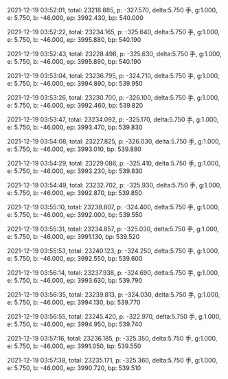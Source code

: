 2021-12-19 03:52:01, total: 23218.885, p: -327.570, delta:5.750 手, g:1.000, e: 5.750, b: -46.000, ep: 3992.430, bp: 540.000

2021-12-19 03:52:22, total: 23234.165, p: -325.640, delta:5.750 手, g:1.000, e: 5.750, b: -46.000, ep: 3995.880, bp: 540.190

2021-12-19 03:52:43, total: 23228.498, p: -325.630, delta:5.750 手, g:1.000, e: 5.750, b: -46.000, ep: 3995.890, bp: 540.190

2021-12-19 03:53:04, total: 23236.795, p: -324.710, delta:5.750 手, g:1.000, e: 5.750, b: -46.000, ep: 3994.890, bp: 539.950

2021-12-19 03:53:26, total: 23230.700, p: -326.100, delta:5.750 手, g:1.000, e: 5.750, b: -46.000, ep: 3992.460, bp: 539.820

2021-12-19 03:53:47, total: 23234.092, p: -325.170, delta:5.750 手, g:1.000, e: 5.750, b: -46.000, ep: 3993.470, bp: 539.830

2021-12-19 03:54:08, total: 23227.825, p: -326.030, delta:5.750 手, g:1.000, e: 5.750, b: -46.000, ep: 3993.010, bp: 539.880

2021-12-19 03:54:29, total: 23229.086, p: -325.410, delta:5.750 手, g:1.000, e: 5.750, b: -46.000, ep: 3993.230, bp: 539.830

2021-12-19 03:54:49, total: 23232.702, p: -325.930, delta:5.750 手, g:1.000, e: 5.750, b: -46.000, ep: 3992.870, bp: 539.850

2021-12-19 03:55:10, total: 23238.807, p: -324.400, delta:5.750 手, g:1.000, e: 5.750, b: -46.000, ep: 3992.000, bp: 539.550

2021-12-19 03:55:31, total: 23234.857, p: -325.030, delta:5.750 手, g:1.000, e: 5.750, b: -46.000, ep: 3991.130, bp: 539.520

2021-12-19 03:55:53, total: 23240.123, p: -324.250, delta:5.750 手, g:1.000, e: 5.750, b: -46.000, ep: 3992.550, bp: 539.600

2021-12-19 03:56:14, total: 23237.938, p: -324.690, delta:5.750 手, g:1.000, e: 5.750, b: -46.000, ep: 3993.630, bp: 539.790

2021-12-19 03:56:35, total: 23239.813, p: -324.030, delta:5.750 手, g:1.000, e: 5.750, b: -46.000, ep: 3994.130, bp: 539.770

2021-12-19 03:56:55, total: 23245.420, p: -322.970, delta:5.750 手, g:1.000, e: 5.750, b: -46.000, ep: 3994.950, bp: 539.740

2021-12-19 03:57:16, total: 23236.185, p: -325.350, delta:5.750 手, g:1.000, e: 5.750, b: -46.000, ep: 3991.050, bp: 539.550

2021-12-19 03:57:38, total: 23235.171, p: -325.360, delta:5.750 手, g:1.000, e: 5.750, b: -46.000, ep: 3990.720, bp: 539.510